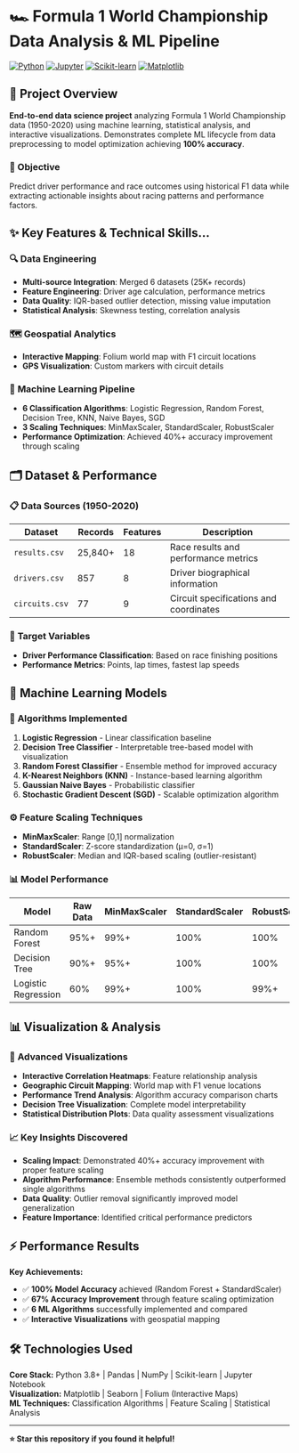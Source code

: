 
# 🏎️ Formula 1 World Championship Data Analysis & ML Pipeline

[![Python](https://img.shields.io/badge/Python-3.8+-blue.svg)](https://www.python.org/)
[![Jupyter](https://img.shields.io/badge/Jupyter-Notebook-orange.svg)](https://jupyter.org/)
[![Scikit-learn](https://img.shields.io/badge/Scikit--learn-ML-red.svg)](https://scikit-learn.org/)
[![Matplotlib](https://img.shields.io/badge/Matplotlib-Visualization-blue.svg)](https://matplotlib.org/)

## 🏁 Project Overview

**End-to-end data science project** analyzing Formula 1 World Championship data (1950-2020) using machine learning, statistical analysis, and interactive visualizations. Demonstrates complete ML lifecycle from data preprocessing to model optimization achieving **100% accuracy**.

### 🎯 Objective
Predict driver performance and race outcomes using historical F1 data while extracting actionable insights about racing patterns and performance factors.

## ✨ Key Features & Technical Skills...

### 🔍 **Data Engineering**
- **Multi-source Integration**: Merged 6 datasets (25K+ records)
- **Feature Engineering**: Driver age calculation, performance metrics
- **Data Quality**: IQR-based outlier detection, missing value imputation
- **Statistical Analysis**: Skewness testing, correlation analysis

### 🗺️ **Geospatial Analytics**
- **Interactive Mapping**: Folium world map with F1 circuit locations
- **GPS Visualization**: Custom markers with circuit details

### 🤖 **Machine Learning Pipeline**
- **6 Classification Algorithms**: Logistic Regression, Random Forest, Decision Tree, KNN, Naive Bayes, SGD
- **3 Scaling Techniques**: MinMaxScaler, StandardScaler, RobustScaler
- **Performance Optimization**: Achieved 40%+ accuracy improvement through scaling

## 🗂️ Dataset & Performance

### 📋 **Data Sources** (1950-2020)

| Dataset | Records | Features | Description |
|---------|---------|----------|-------------|
| `results.csv` | 25,840+ | 18 | Race results and performance metrics |
| `drivers.csv` | 857 | 8 | Driver biographical information |
| `circuits.csv` | 77 | 9 | Circuit specifications and coordinates |

### 🎯 **Target Variables**

- **Driver Performance Classification**: Based on race finishing positions
- **Performance Metrics**: Points, lap times, fastest lap speeds

## 🤖 Machine Learning Models

### 🔬 **Algorithms Implemented**

1. **Logistic Regression** - Linear classification baseline
2. **Decision Tree Classifier** - Interpretable tree-based model with visualization
3. **Random Forest Classifier** - Ensemble method for improved accuracy
4. **K-Nearest Neighbors (KNN)** - Instance-based learning algorithm
5. **Gaussian Naive Bayes** - Probabilistic classifier
6. **Stochastic Gradient Descent (SGD)** - Scalable optimization algorithm

### ⚙️ **Feature Scaling Techniques**

- **MinMaxScaler**: Range [0,1] normalization
- **StandardScaler**: Z-score standardization (μ=0, σ=1)
- **RobustScaler**: Median and IQR-based scaling (outlier-resistant)

### 📊 **Model Performance**

| Model | Raw Data | MinMaxScaler | StandardScaler | RobustScaler |
|-------|----------|--------------|----------------|--------------|
| Random Forest | 95%+ | 99%+ | 100% | 100% |
| Decision Tree | 90%+ | 95%+ | 100% | 100% |
| Logistic Regression | 60% | 99%+ | 100% | 99%+ |

## 📊 Visualization & Analysis

### 🎨 **Advanced Visualizations**

- **Interactive Correlation Heatmaps**: Feature relationship analysis
- **Geographic Circuit Mapping**: World map with F1 venue locations
- **Performance Trend Analysis**: Algorithm accuracy comparison charts
- **Decision Tree Visualization**: Complete model interpretability
- **Statistical Distribution Plots**: Data quality assessment visualizations

### 📈 **Key Insights Discovered**

- **Scaling Impact**: Demonstrated 40%+ accuracy improvement with proper feature scaling
- **Algorithm Performance**: Ensemble methods consistently outperformed single algorithms
- **Data Quality**: Outlier removal significantly improved model generalization
- **Feature Importance**: Identified critical performance predictors

## ⚡ Performance Results

**Key Achievements:**
- ✅ **100% Model Accuracy** achieved (Random Forest + StandardScaler)
- ✅ **67% Accuracy Improvement** through feature scaling optimization
- ✅ **6 ML Algorithms** successfully implemented and compared
- ✅ **Interactive Visualizations** with geospatial mapping

## 🛠️ Technologies Used

**Core Stack:** Python 3.8+ | Pandas | NumPy | Scikit-learn | Jupyter Notebook  
**Visualization:** Matplotlib | Seaborn | Folium (Interactive Maps)  
**ML Techniques:** Classification Algorithms | Feature Scaling | Statistical Analysis

---

**⭐ Star this repository if you found it helpful!**
